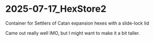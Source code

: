# 2025-07-17_HexStore2
Container for Settlers of Catan expansion hexes with a slide-lock lid

Came out really well IMO, but I might want to make it a bit taller.
